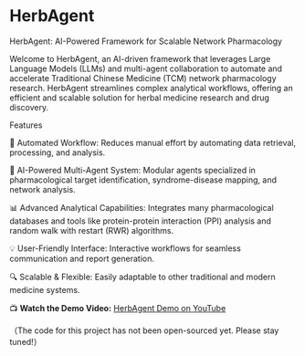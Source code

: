 # HerbAgent
HerbAgent: AI-Powered Framework for Scalable Network Pharmacology

Welcome to HerbAgent, an AI-driven framework that leverages Large Language Models (LLMs) and multi-agent collaboration to automate and accelerate Traditional Chinese Medicine (TCM) network pharmacology research. HerbAgent streamlines complex analytical workflows, offering an efficient and scalable solution for herbal medicine research and drug discovery.

Features

🚀 Automated Workflow: Reduces manual effort by automating data retrieval, processing, and analysis.

🧠 AI-Powered Multi-Agent System: Modular agents specialized in pharmacological target identification, syndrome-disease mapping, and network analysis.

📊 Advanced Analytical Capabilities: Integrates many pharmacological databases and tools like protein-protein interaction (PPI) analysis and random walk with restart (RWR) algorithms.

💡 User-Friendly Interface: Interactive workflows for seamless communication and report generation.

🔍 Scalable & Flexible: Easily adaptable to other traditional and modern medicine systems.


📺 **Watch the Demo Video:** [HerbAgent Demo on YouTube]([YOUR_YOUTUBE_VIDEO_LINK](https://youtu.be/M2J1N40AdJk))



（The code for this project has not been open-sourced yet. Please stay tuned!）




